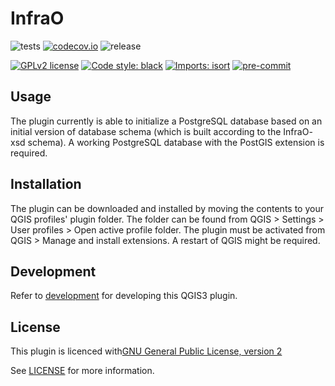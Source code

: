 # InfraO
![tests](https://github.com/my-organization/infrao/workflows/Tests/badge.svg)
[![codecov.io](https://codecov.io/github/my-organization/infrao/coverage.svg?branch=main)](https://codecov.io/github/my-organization/infrao?branch=main)
![release](https://github.com/my-organization/infrao/workflows/Release/badge.svg)

[![GPLv2 license](https://img.shields.io/badge/License-GPLv2-blue.svg)](https://www.gnu.org/licenses/old-licenses/gpl-2.0.en.html)
[![Code style: black](https://img.shields.io/badge/code%20style-black-000000.svg)](https://github.com/psf/black)
[![Imports: isort](https://img.shields.io/badge/%20imports-isort-%231674b1?style=flat&labelColor=ef8336)](https://pycqa.github.io/isort/)
[![pre-commit](https://img.shields.io/badge/pre--commit-enabled-brightgreen?logo=pre-commit&logoColor=white)](https://github.com/pre-commit/pre-commit)

## Usage

The plugin currently is able to initialize a PostgreSQL database based on an initial version of database schema (which is built according to the InfraO- xsd schema). A working PostgreSQL database with the PostGIS extension is required.

## Installation

The plugin can be downloaded and installed by moving the contents to your QGIS profiles' plugin folder. The folder can be found from QGIS > Settings > User profiles > Open active profile folder. The plugin must be activated from QGIS > Manage and install extensions. A restart of QGIS might be required.

## Development

Refer to [development](docs/development.md) for developing this QGIS3 plugin.

## License
This plugin is licenced with[GNU General Public License, version 2](https://www.gnu.org/licenses/old-licenses/gpl-2.0.en.html)

See [LICENSE](LICENSE) for more information.